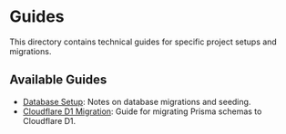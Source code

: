 # Guides

This directory contains technical guides for specific project setups and migrations.

## Available Guides

- [Database Setup](database.md): Notes on database migrations and seeding.
- [Cloudflare D1 Migration](cloudflare-d1-migration.md): Guide for migrating Prisma schemas to Cloudflare D1.
